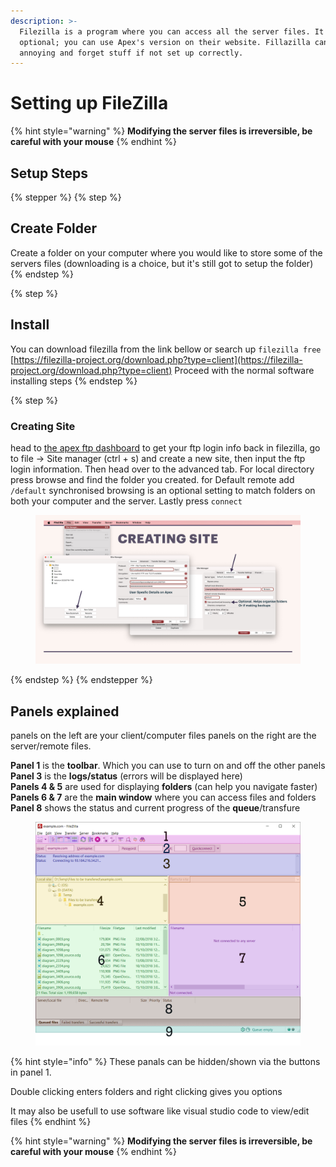 ```yaml
---
description: >-
  Filezilla is a program where you can access all the server files. It is
  optional; you can use Apex's version on their website. Fillazilla can be
  annoying and forget stuff if not set up correctly.
---
```


# Setting up FileZilla

{% hint style="warning" %}
**Modifying the server files is irreversible, be careful with your mouse**
{% endhint %}

## Setup Steps

{% stepper %}
{% step %}
## Create Folder

Create a folder on your computer where you would like to store some of the servers files (downloading is a choice, but it's still got to setup the folder)
{% endstep %}

{% step %}
## Install

You can download filezilla from the link bellow or search up `filezilla free` [https://filezilla-project.org/download.php?type=client](https://filezilla-project.org/download.php?type=client) Proceed with the normal software installing steps
{% endstep %}

{% step %}
### Creating Site

head to [the apex ftp dashboard](https://panel.apexminecrafthosting.com/ftpClient/login/2487531) to get your ftp login info back in filezilla, go to file -> Site manager (ctrl + s) and create a new site, then input the ftp login information. Then head over to the advanced tab. For local directory press browse and find the folder you created. for Default remote add `/default` synchronised browsing is an optional setting to match folders on both your computer and the server. Lastly press `connect`&#x20;

<figure><img src=".gitbook/assets/Updating the server.001.jpeg" alt=""><figcaption></figcaption></figure>
{% endstep %}
{% endstepper %}

## Panels explained

panels on the left are your client/computer files panels on the right are the server/remote files.

**Panel 1** is the **toolbar**. Which you can use to turn on and off the other panels\
**Panel 3** is the **logs/status** (errors will be displayed here) \
**Panels 4 & 5** are used for displaying **folders** (can help you navigate faster) \
**Panels 6 & 7** are the **main window** where you can access files and folders \
**Panel 8** shows the status and current progress of the **queue**/transfure

<figure><img src=".gitbook/assets/screenshot_fullwindow_numbered-1024x865.png" alt=""><figcaption></figcaption></figure>

{% hint style="info" %}
These panals can be hidden/shown via the buttons in panel 1.

Double clicking enters folders and right clicking gives you options

It may also be usefull to use software like visual studio code to view/edit files
{% endhint %}

{% hint style="warning" %}
**Modifying the server files is irreversible, be careful with your mouse**
{% endhint %}

